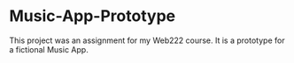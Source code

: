 # Music-App-Prototype
This project was an assignment for my Web222 course. It is a prototype for a fictional Music App. 
